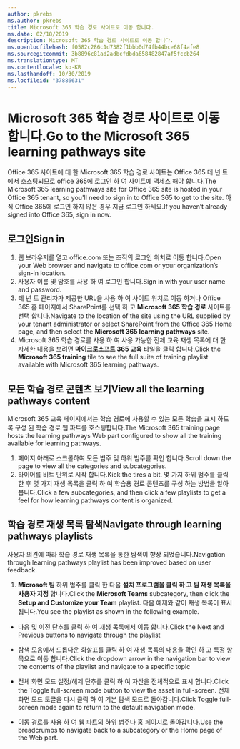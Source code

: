```yaml
---
author: pkrebs
ms.author: pkrebs
title: Microsoft 365 학습 경로 사이트로 이동 합니다.
ms.date: 02/18/2019
description: Microsoft 365 학습 경로 사이트로 이동 합니다.
ms.openlocfilehash: f0582c286c1d7382f1bbb0d74fb44bce68f4afe8
ms.sourcegitcommit: 3b8896c81ad2adbcfdbda658482847af5fccb264
ms.translationtype: MT
ms.contentlocale: ko-KR
ms.lasthandoff: 10/30/2019
ms.locfileid: "37886631"
---
```

# <a name="go-to-the-microsoft-365-learning-pathways-site"></a><span data-ttu-id="b5c67-103">Microsoft 365 학습 경로 사이트로 이동 합니다.</span><span class="sxs-lookup"><span data-stu-id="b5c67-103">Go to the Microsoft 365 learning pathways site</span></span>

<span data-ttu-id="b5c67-104">Office 365 사이트에 대 한 Microsoft 365 학습 경로 사이트는 Office 365 테 넌 트에서 호스팅되므로 office 365에 로그인 하 여 사이트에 액세스 해야 합니다.</span><span class="sxs-lookup"><span data-stu-id="b5c67-104">The Microsoft 365 learning pathways site for Office 365 site is hosted in your Office 365 tenant, so you'll need to sign in to Office 365 to get to the site.</span></span> <span data-ttu-id="b5c67-105">아직 Office 365에 로그인 하지 않은 경우 지금 로그인 하세요.</span><span class="sxs-lookup"><span data-stu-id="b5c67-105">If you haven’t already signed into Office 365, sign in now.</span></span> 

## <a name="sign-in"></a><span data-ttu-id="b5c67-106">로그인</span><span class="sxs-lookup"><span data-stu-id="b5c67-106">Sign in</span></span>  

1.  <span data-ttu-id="b5c67-107">웹 브라우저를 열고 office.com 또는 조직의 로그인 위치로 이동 합니다.</span><span class="sxs-lookup"><span data-stu-id="b5c67-107">Open your Web browser and navigate to office.com or your organization’s sign-in location.</span></span> 
2.  <span data-ttu-id="b5c67-108">사용자 이름 및 암호를 사용 하 여 로그인 합니다.</span><span class="sxs-lookup"><span data-stu-id="b5c67-108">Sign in with your user name and password.</span></span>
3.  <span data-ttu-id="b5c67-109">테 넌 트 관리자가 제공한 URL을 사용 하 여 사이트 위치로 이동 하거나 Office 365 홈 페이지에서 SharePoint를 선택 하 고 **Microsoft 365 학습 경로** 사이트를 선택 합니다.</span><span class="sxs-lookup"><span data-stu-id="b5c67-109">Navigate to the location of the site using the URL supplied by your tenant administrator or select SharePoint from the Office 365 Home page, and then select the **Microsoft 365 learning pathways** site.</span></span> 
5. <span data-ttu-id="b5c67-110">Microsoft 365 학습 경로를 사용 하 여 사용 가능한 전체 교육 재생 목록에 대 한 자세한 내용을 보려면 **마이크로소프트 365 교육** 타일을 클릭 합니다.</span><span class="sxs-lookup"><span data-stu-id="b5c67-110">Click the **Microsoft 365 training** tile to see the full suite of training playlist available with Microsoft 365 learning pathways.</span></span> 

## <a name="view-all-the-learning-pathways-content"></a><span data-ttu-id="b5c67-111">모든 학습 경로 콘텐츠 보기</span><span class="sxs-lookup"><span data-stu-id="b5c67-111">View all the learning pathways content</span></span>
<span data-ttu-id="b5c67-112">Microsoft 365 교육 페이지에서는 학습 경로에 사용할 수 있는 모든 학습을 표시 하도록 구성 된 학습 경로 웹 파트를 호스팅합니다.</span><span class="sxs-lookup"><span data-stu-id="b5c67-112">The Microsoft 365 training page hosts the learning pathways Web part configured to show all the training available for learning pathways.</span></span> 

1. <span data-ttu-id="b5c67-113">페이지 아래로 스크롤하여 모든 범주 및 하위 범주를 확인 합니다.</span><span class="sxs-lookup"><span data-stu-id="b5c67-113">Scroll down the page to view all the categories and subcategories.</span></span>
2. <span data-ttu-id="b5c67-114">타이어를 비트 단위로 시작 합니다.</span><span class="sxs-lookup"><span data-stu-id="b5c67-114">Kick the tires a bit.</span></span> <span data-ttu-id="b5c67-115">몇 가지 하위 범주를 클릭 한 후 몇 가지 재생 목록을 클릭 하 여 학습용 경로 콘텐츠를 구성 하는 방법을 알아봅니다.</span><span class="sxs-lookup"><span data-stu-id="b5c67-115">Click a few subcategories, and then click a few playlists to get a feel for how learning pathways content is organized.</span></span> 

## <a name="navigate-through-learning-pathways-playlists"></a><span data-ttu-id="b5c67-116">학습 경로 재생 목록 탐색</span><span class="sxs-lookup"><span data-stu-id="b5c67-116">Navigate through learning pathways playlists</span></span>
<span data-ttu-id="b5c67-117">사용자 의견에 따라 학습 경로 재생 목록을 통한 탐색이 향상 되었습니다.</span><span class="sxs-lookup"><span data-stu-id="b5c67-117">Navigation through learning pathways playlist has been improved based on user feedback.</span></span> 

1. <span data-ttu-id="b5c67-118">**Microsoft 팀** 하위 범주를 클릭 한 다음 **설치 프로그램을 클릭 하 고 팀 재생 목록을 사용자 지정** 합니다.</span><span class="sxs-lookup"><span data-stu-id="b5c67-118">Click the **Microsoft Teams** subcategory, then click the **Setup and Customize your Team** playlist.</span></span> <span data-ttu-id="b5c67-119">다음 예제와 같이 재생 목록이 표시 됩니다.</span><span class="sxs-lookup"><span data-stu-id="b5c67-119">You see the playlist as shown in the following example.</span></span>

- <span data-ttu-id="b5c67-120">다음 및 이전 단추를 클릭 하 여 재생 목록에서 이동 합니다.</span><span class="sxs-lookup"><span data-stu-id="b5c67-120">Click the Next and Previous buttons to navigate through the playlist</span></span>
- <span data-ttu-id="b5c67-121">탐색 모음에서 드롭다운 화살표를 클릭 하 여 재생 목록의 내용을 확인 하 고 특정 항목으로 이동 합니다.</span><span class="sxs-lookup"><span data-stu-id="b5c67-121">Click the dropdown arrow in the navigation bar to view the contents of the playlist and navigate to a specific topic</span></span>
- <span data-ttu-id="b5c67-122">전체 화면 모드 설정/해제 단추를 클릭 하 여 자산을 전체적으로 표시 합니다.</span><span class="sxs-lookup"><span data-stu-id="b5c67-122">Click the Toggle full-screen mode button to view the asset in full-screen.</span></span> <span data-ttu-id="b5c67-123">전체 화면 모드 토글을 다시 클릭 하 여 기본 탐색 모드로 돌아갑니다.</span><span class="sxs-lookup"><span data-stu-id="b5c67-123">Click Toggle full-screen mode again to return to the default navigation mode.</span></span>

- <span data-ttu-id="b5c67-124">이동 경로를 사용 하 여 웹 파트의 하위 범주나 홈 페이지로 돌아갑니다.</span><span class="sxs-lookup"><span data-stu-id="b5c67-124">Use the breadcrumbs to navigate back to a subcategory or the Home page of the Web part.</span></span>  


